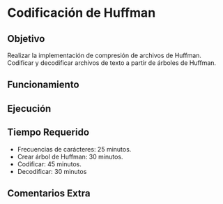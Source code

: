 # Codificación de Huffman

## Objetivo 
Realizar la implementación de compresión de archivos de Huffman. 
Codificar y decodificar archivos de texto a partir de árboles de Huffman.

## Funcionamiento


## Ejecución

## Tiempo Requerido

- Frecuencias de carácteres: 25 minutos.
- Crear árbol de Huffman: 30 minutos.
- Codificar: 45 minutos.
- Decodificar: 30 minutos

## Comentarios Extra
